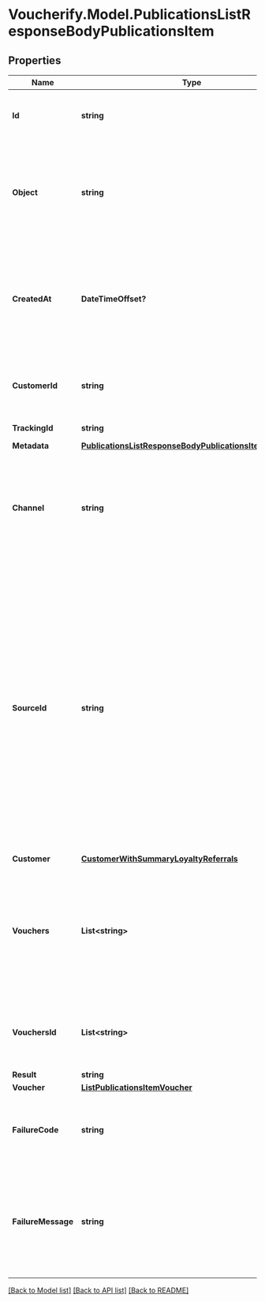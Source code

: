 # Voucherify.Model.PublicationsListResponseBodyPublicationsItem

## Properties

Name | Type | Description | Notes
------------ | ------------- | ------------- | -------------
**Id** | **string** | Unique publication ID, assigned by Voucherify. | [optional] 
**Object** | **string** | The type of the object represented by the JSON. This object stores information about the &#x60;publication&#x60;. | [optional] [default to ObjectEnum.Publication]
**CreatedAt** | **DateTimeOffset?** | Timestamp representing the date and time when the publication was created. The value is shown in the ISO 8601 format. | [optional] 
**CustomerId** | **string** | Unique customer ID of the customer receiving the publication. | [optional] 
**TrackingId** | **string** | Customer&#39;s &#x60;source_id&#x60;. | [optional] 
**Metadata** | [**PublicationsListResponseBodyPublicationsItemMetadata**](PublicationsListResponseBodyPublicationsItemMetadata.md) |  | [optional] 
**Channel** | **string** | How the publication was originated. It can be your own custom channel or an example value provided here. | [optional] 
**SourceId** | **string** | The merchant&#39;s publication ID if it is different from the Voucherify publication ID. It&#39;s an optional tracking identifier of a publication. It is really useful in case of an integration between multiple systems. It can be a publication ID from a CRM system, database or 3rd-party service.  | [optional] 
**Customer** | [**CustomerWithSummaryLoyaltyReferrals**](CustomerWithSummaryLoyaltyReferrals.md) |  | [optional] 
**Vouchers** | **List&lt;string&gt;** | Contains the voucher IDs that was assigned by Voucherify. and Contains the unique voucher codes that was assigned by Voucherify. | [optional] 
**VouchersId** | **List&lt;string&gt;** | Contains the unique internal voucher IDs that was assigned by Voucherify. | [optional] 
**Result** | **string** |  | [optional] 
**Voucher** | [**ListPublicationsItemVoucher**](ListPublicationsItemVoucher.md) |  | [optional] 
**FailureCode** | **string** | Generic reason as to why the create publication operation failed. | [optional] 
**FailureMessage** | **string** | This parameter will provide more expanded reason as to why the create publication operation failed. | [optional] 

[[Back to Model list]](../README.md#documentation-for-models) [[Back to API list]](../README.md#documentation-for-api-endpoints) [[Back to README]](../README.md)


